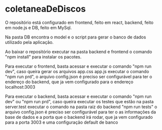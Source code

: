 # coletaneaDeDiscos

O repositório está configurado em frontend, feito em react, backend, feito em node.js e DB, feito em MySql.

Na pasta DB encontra o model e o script para gerar o banco de dados utilizado pela aplicação.

Ao baixar o repositório executar na pasta backend e frontend o comando "npm install" para instalar os pacotes.

Para executar o frontend, basta acessar e executar o comando "npm run dev", caso queira gerar os arquivos app.css app.js executar o comando "npm run prd", o arquivo config.json é preciso ser configurável para ter o endereço do backend, que ja vem configurado para o endereço localhost:3003

Para executar o backend, basta acessar e executar o comando "npm run dev" ou "npm run prd", caso queira executar os testes que estão na pasta server.test executar o comando na pasta raiz do backend "npm run tests"  o arquivo config.json é preciso ser configurável para ter o as informações da base de dados e a porta que o backend irá rodar, que ja vem configurado para a porta 3003 e uma configuração default de banco


